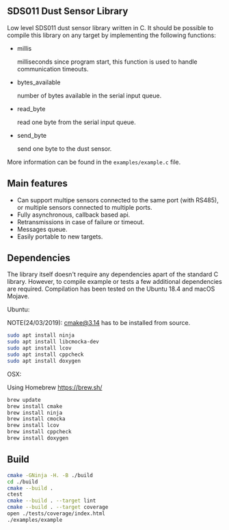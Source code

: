 ## SDS011 Dust Sensor Library

Low level SDS011 dust sensor library written in C. It should be possible to compile this library on any target by implementing the following functions:

- millis

  milliseconds since program start, this function is used to handle communication timeouts.
- bytes_available

  number of bytes available in the serial input queue.
- read_byte

  read one byte from the serial input queue.
- send_byte

  send one byte to the dust sensor.

More information can be found in the `examples/example.c` file.

## Main features

- Can support multipe sensors connected to the same port (with RS485), or multiple sensors connected to multiple ports.
- Fully asynchronous, callback based api.
- Retransmissions in case of failure or timeout.
- Messages queue.
- Easily portable to new targets.

## Dependencies

The library itself doesn't require any dependencies apart of the standard C library. However, to compile example or tests a few additional dependencies are required. Compilation has been tested on the Ubuntu 18.4 and macOS Mojave.

Ubuntu:

NOTE(24/03/2019): cmake@3.14 has to be installed from source.

```bash
sudo apt install ninja
sudo apt install libcmocka-dev
sudo apt install lcov
sudo apt install cppcheck
sudo apt install doxygen
```

OSX:

Using Homebrew https://brew.sh/

```bash
brew update
brew install cmake
brew install ninja
brew install cmocka
brew install lcov
brew install cppcheck
brew install doxygen
```

## Build

```bash
cmake -GNinja -H. -B ./build
cd ./build
cmake --build .
ctest
cmake --build . --target lint
cmake --build . --target coverage
open ./tests/coverage/index.html
./examples/example
```
